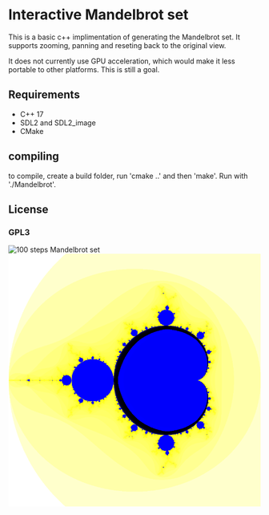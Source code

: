 # Interactive Mandelbrot set

This is a basic c++ implimentation of generating the Mandelbrot set. It supports zooming, panning and reseting back to the original view.

It does not currently use GPU acceleration, which would make it less portable to other platforms. This is still a goal.

## Requirements

- C++ 17
- SDL2 and SDL2_image
- CMake

## compiling

to compile, create a build folder, run 'cmake ..' and then 'make'.
Run with './Mandelbrot'.

## License
### GPL3

![100 steps Mandelbrot set](images/img100.png)
![50000 steps Mandelbrot set](images/img50000.png)
